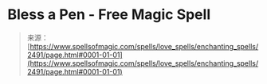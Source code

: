 <!--yml
category: 未分类
date: 2024-06-12 18:36:11
-->

# Bless a Pen - Free Magic Spell

> 来源：[https://www.spellsofmagic.com/spells/love_spells/enchanting_spells/2491/page.html#0001-01-01](https://www.spellsofmagic.com/spells/love_spells/enchanting_spells/2491/page.html#0001-01-01)